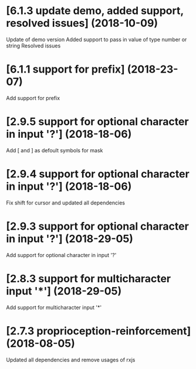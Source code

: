 <a name="6.1.3"></a>
# [6.1.3 update demo, added support, resolved issues] (2018-10-09)

Update of demo version
Added support to pass in value of type number or string
Resolved issues

<a name="6.1.1"></a>
# [6.1.1 support for prefix] (2018-23-07)

Add support for prefix

<a name="2.9.5"></a>
# [2.9.5 support for optional character in input '?'] (2018-18-06)

Add [ and ] as defoult symbols for mask

<a name="2.9.4"></a>
# [2.9.4 support for optional character in input '?'] (2018-18-06)

Fix shift for cursor and updated all dependencies

<a name="2.9.3"></a>
# [2.9.3 support for optional character in input '?'] (2018-29-05)

Add support for optional character in input '?'

<a name="2.8.3"></a>
# [2.8.3 support for multicharacter input '*'] (2018-29-05)

Add support for multicharacter input '*'


<a name="2.7.3"></a>
# [2.7.3 proprioception-reinforcement] (2018-08-05)

Updated all dependencies and remove usages of rxjs
